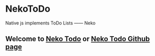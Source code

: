 # NekoToDo
Native js implements ToDo Lists —— Neko
## Welcome to [Neko Todo](http://todo.mjx.ink) or [Neko Todo Github page](https://nekosannn.github.io)
